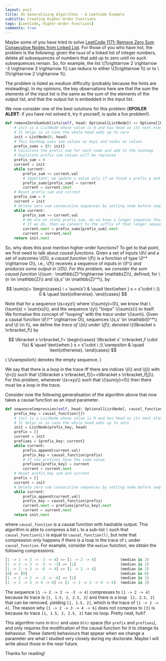 ```yaml
---
layout: post
title: On Generalising Algorithms - A LeetCode Example
subtitle: Creating Higher-Order Functions
tags: [LeetCode, Higher-Order Functions]
comments: true
---
```

Maybe some of you have tried to solve [LeetCode 1171: Remove Zero Sum Consecutive Nodes from Linked List](https://leetcode.com/problems/remove-zero-sum-consecutive-nodes-from-linked-list/). For those of you who have not, the problem is the following: given the `head` of a linked list of integer numbers, delete all subsequences of numbers that add up to zero until no such subsequences remain. So, for example, the list 
\\[1\rightarrow 2 \rightarrow -3 \rightarrow 3 \rightarrow 1\\] can reduce to either \\(3\rightarrow 1\\) or to \\(1\rightarrow 2 \rightarrow 1\\).

The problem is listed as *medium* difficulty (probably because the hints are misleading). In my opinions, the key observations here are that the sum the elements of the input list is the same as the sum of the elements of the output list, and that the output list is embedded in the input list. 

We now consider one of the best solutions for this problem (**SPOILER ALERT**: if you have not solved it, try it yourself, is quite a fun problem!).

```python
def removeZeroSumSublists(self, head: Optional[ListNode]) => Optional[ListNode]:
    # init is a ListNode whose value is 0 and has head as its next element. 
    # It helps us in case the whole head adds up to zero
    init = ListNode(0, head) 
    # This hashmap uses sum values as keys and nodes as values
    prefix_sums = {0: init}
    # Calculate the prefix sum for each node and add to the hashmap
    # Duplicate prefix sum values will be replaced
    prefix_sum = 0
    current = init
    while current:
        prefix_sum += current.val
        # Important: we update a value only if we found a prefix p and a prefix pq such that sum(q)=0
        prefix_sums[prefix_sum] = current
        current = current.next
    # Reset prefix sum and current
    prefix_sum = 0
    current = init
    # Delete zero sum consecutive sequences by setting node before sequence to node after
    while current:
        prefix_sum += current.val
        # We are at state prefix_sum, do we know a longer sequence that takes us here? 
        # If we do, then we connect to the suffix of that longer sequence
        current.next = prefix_sums[prefix_sum].next
        current = current.next
    return init.next
```

So, why does this post mention higher-order functions? To get to that point, we first need to talk about *causal functions*. Given a set of inputs \\(I\\) and a set of outcomes \\(O\\), a *causal function* \\(f\\) is a function of type \\(I^* \rightarrow O\\), i.e., \\(f\\) receives a sequence of inputs in \\(I^*\\) and produces some output in \\(O\\). For this problem, we consider the sum causal function \\(\sum : \mathbb{Z}^*\rightarrow \mathbb{Z}\\), defined, for \\(n \in \mathbb{Z}\\) and \\(s,s' \in \mathbb{Z}^*\\), by: 

$$
\sum(s)=
\begin{cases}
i + \sum(s') & \quad \text{when } s = s'\cdot i  ;\\ 
0 & \quad \text{otherwise}.
\end{cases}
$$

Note that for a sequence \\(s=xyz\\) where \\(\sum(y)=0\\), we know that \\(\sum(s) = \sum(xz)\\), and the sequence \\(y\\) "loops" \\(\sum(x)\\) to itself. We formalise this concept of "looping" with the *trace* under \\(\sum\\). Given a causal function \\(f:I^* \rightarrow O\\), sequences \\(s,s' \in \mathbb{I}^*\\) and \\(i \in I\\), we define the *trace of \\(s\\) under \\(f\\)*, denoted \\(\llbracket s \rrbracket_f\\) by

$$
\llbracket s \rrbracket_f=
\begin{cases}
\llbracket s' \rrbracket_f \cdot f(s) & \quad \text{when } s =  s'\cdot i ;\\ 
\varepsilon & \quad \text{otherwise}.
\end{cases}
$$

( \\(\varepsilon\\) denotes the empty sequence. )

We say that there is a loop in the trace iff there are indices \\(i\\) and \\(j\\) with \\(i<j\\) such that \\(\llbracket s \rrbracket_f[i]==\llbracket s \rrbracket_f[j]\\). For this problem, whenever \\(s=xyz\\) such that \\(\sum(y)=0\\) then there must be a loop in the trace. 

Consider now the following generalisation of the algorithm above that now takes a causal function as an input parameter.

```python
def sequenceCompression(self, head: Optional[ListNode], causal_function) => Optional[ListNode]:
    prefix_key = causal_function([])
    # init is a ListNode whose value is 0 and has head as its next element. 
    # It helps us in case the whole head adds up to zero
    init = ListNode(prefix_key, head)
    prefix = []
    current = init
    prefixes = {prefix_key: current}
    while current:
        prefix.append(current.val)
        prefix_key = causal_function(prefix)  
        # If two prefixes have the same value 
        prefixes[prefix_key] = current
        current = current.next
    # Reset prefix_key sum and current
    prefix = []
    current = init
    # Delete zero sum consecutive sequences by setting node before sequence to node after
    while current:
        prefix.append(current.val)
        prefix_key = causal_function(prefix)
        current.next = prefixes[prefix_key].next
        current = current.next
    return init.next
```

where `causal_function` is a causal function with hashable output. This algorithm is able to compress a list `L` to a sub-list `l` such that `causal_function(L)` is equal to `causal_function(l)`, but note that compression only happens if there is a loop in the trace of `L` under `causal_function`. For example, consider the `median` function, we obtain the following compressions:

```python
[1 -> 2 -> 3 -> -3 -> 4] => [1 -> 2 -> 4]           (median is 2)
[1 -> 2 -> 3 -> -3 -> -3] => [1]                    (median is 1)
[1 -> 2 -> 3 -> -6 -> 4] => [1 -> 2 -> 4]           (median is 2)
[0] => [0]                                          (median is 0)
[1 -> 2 -> 2 -> -2 -> -6] => [1]                    (median is 1)
[1 -> 2 -> 3 -> 4 -> 6] => [1 -> 2 -> 3 -> 4 -> 6]  (median is 3)
```
The sequence `[1 -> 2 -> 3 -> -3 -> 4]` compresses to `[1 -> 2 -> 4]` because its trace is `[1, 1.5, 2, 2.5, 2]` and there is a loop ` [2, 2.5, 2]` that can be removed, yielding `[1, 1.5, 2]`, which is the trace of `[1 -> 2 -> 4]`. The reason why `[1 -> 2 -> 3 -> 4 -> 6]` does not compress to `[3]` is because its trace `[1, 1.5, 2, 2.5, 3]` has no loop. Pretty neat, huh?

This algorithm runs in `O(n)` and uses `O(n)` space (for `prefix` and `prefixes`), and only requires the modification of the causal function for it to change its behaviour. These (latent) behaviours that appear when we change a parameter are what I studied very closely during my doctorate. Maybe I will write about those in the near future.

Thanks for reading!